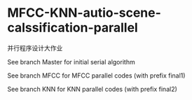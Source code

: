 # MFCC-KNN-autio-scene-calssification-parallel
并行程序设计大作业

See branch Master for initial serial algorithm

See branch MFCC for MFCC parallel codes (with prefix final1)

See branch KNN for KNN parallel codes (with prefix final2)
